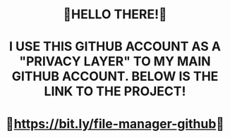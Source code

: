 <h1 align="center">🔴HELLO THERE!🔴</h1>
<h1 align="center">I USE THIS GITHUB ACCOUNT AS A "PRIVACY LAYER" TO MY MAIN GITHUB ACCOUNT. BELOW IS THE LINK TO THE PROJECT!</h2>
<h1 align="center">🔴<a href="https://bit.ly/main-github">https://bit.ly/file-manager-github</a>🔴</h3>
